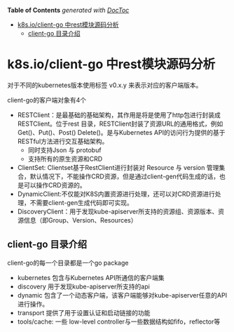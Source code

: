 <!-- START doctoc generated TOC please keep comment here to allow auto update -->
<!-- DON'T EDIT THIS SECTION, INSTEAD RE-RUN doctoc TO UPDATE -->
**Table of Contents**  *generated with [DocToc](https://github.com/thlorenz/doctoc)*

- [k8s.io/client-go 中rest模块源码分析](#k8sioclient-go-%E4%B8%ADrest%E6%A8%A1%E5%9D%97%E6%BA%90%E7%A0%81%E5%88%86%E6%9E%90)
  - [client-go 目录介绍](#client-go-%E7%9B%AE%E5%BD%95%E4%BB%8B%E7%BB%8D)

<!-- END doctoc generated TOC please keep comment here to allow auto update -->

# k8s.io/client-go 中rest模块源码分析
对于不同的kubernetes版本使用标签 v0.x.y 来表示对应的客户端版本。

client-go的客户端对象有4个
- RESTClient：是最基础的基础架构，其作用是将是使用了http包进行封装成RESTClient。位于rest 目录，RESTClient封装了资源URL的通用格式，例如Get()、Put()、Post() Delete()。是与Kubernetes API的访问行为提供的基于RESTful方法进行交互基础架构。
    - 同时支持Json 与 protobuf
    - 支持所有的原生资源和CRD
- ClientSet: Clientset基于RestClient进行封装对 Resource 与 version 管理集合，默认情况下，不能操作CRD资源，但是通过client-gen代码生成的话，也是可以操作CRD资源的。
- DynamicClient:不仅能对K8S内置资源进行处理，还可以对CRD资源进行处理，不需要client-gen生成代码即可实现。
- DiscoveryClient：用于发现kube-apiserver所支持的资源组、资源版本、资源信息（即Group、Version、Resources）


## client-go 目录介绍

client-go的每一个目录都是一个go package

- kubernetes 包含与Kubernetes API所通信的客户端集
- discovery 用于发现kube-apiserver所支持的api
- dynamic 包含了一个动态客户端，该客户端能够对kube-apiserver任意的API进行操作。
- transport 提供了用于设置认证和启动链接的功能
- tools/cache: 一些 low-level controller与一些数据结构如fifo，reflector等



